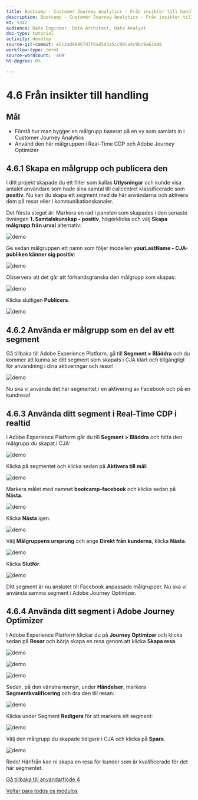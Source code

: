```yaml
---
title: Bootcamp - Customer Journey Analytics - Från insikter till handling
description: Bootcamp - Customer Journey Analytics - Från insikter till handling
kt: 5342
audience: Data Engineer, Data Architect, Data Analyst
doc-type: tutorial
activity: develop
source-git-commit: e5c2ad88967d7f6a45d3a5cc09ca4c9bc9a62a08
workflow-type: tm+mt
source-wordcount: '409'
ht-degree: 0%

---
```


# 4.6 Från insikter till handling

## Mål

- Förstå hur man bygger en målgrupp baserat på en vy som samlats in i Customer Journey Analytics
- Använd den här målgruppen i Real-Time CDP och Adobe Journey Optimizer

## 4.6.1 Skapa en målgrupp och publicera den

I ditt projekt skapade du ett filter som kallas **Utlysningar** och kunde visa antalet användare som hade sina samtal till callcentret klassificerade som **positiv**. Nu kan du skapa ett segment med de här användarna och aktivera dem på resor eller i kommunikationskanaler.

Det första steget är: Markera en rad i panelen som skapades i den senaste övningen **1. Samtalskunskap - positiv**, högerklicka och välj **Skapa målgrupp från urval** alternativ:

![demo](./images/aud1.png)

Ge sedan målgruppen ett namn som följer modellen **yourLastName - CJA-publiken känner sig positiv**:

![demo](./images/aud2.png)

Observera att det går att förhandsgranska den målgrupp som skapas:

![demo](./images/aud3.png)

Klicka slutligen **Publicera**.

![demo](./images/aud4.png)

## 4.6.2 Använda er målgrupp som en del av ett segment

Gå tillbaka till Adobe Experience Platform, gå till **Segment > Bläddra** och du kommer att kunna se ditt segment som skapats i CJA klart och tillgängligt för användning i dina aktiveringar och resor!

![demo](./images/aud5.png)

Nu ska vi använda det här segmentet i en aktivering av Facebook och på en kundresa!

## 4.6.3 Använda ditt segment i Real-Time CDP i realtid

I Adobe Experience Platform går du till **Segment > Bläddra** och hitta den målgrupp du skapat i CJA:

![demo](./images/aud6.png)

Klicka på segmentet och klicka sedan på **Aktivera till mål**:

![demo](./images/aud7.png)

Markera målet med namnet **bootcamp-facebook** och klicka sedan på **Nästa**.

![demo](./images/aud8.png)

Klicka **Nästa** igen.

![demo](./images/aud9.png)

Välj **Målgruppens ursprung** och ange **Direkt från kunderna**, klicka **Nästa**.

![demo](./images/aud10.png)

Klicka **Slutför**.

![demo](./images/aud11.png)

Ditt segment är nu anslutet till Facebook anpassade målgrupper. Nu ska vi använda samma segment i Adobe Journey Optimizer.

## 4.6.4 Använda ditt segment i Adobe Journey Optimizer

I Adobe Experience Platform klickar du på **Journey Optimizer** och klicka sedan på **Resor** och börja skapa en resa genom att klicka **Skapa resa**.

![demo](./images/aud20.png)

![demo](./images/aud21.png)

![demo](./images/aud22.png)

Sedan, på den vänstra menyn, under **Händelser**, markera **Segmentkvalificering** och dra den till resan:

![demo](./images/aud23.png)

Klicka under Segment **Redigera** för att markera ett segment:

![demo](./images/aud24.png)

Välj den målgrupp du skapade tidigare i CJA och klicka på  **Spara**.

![demo](./images/aud25.png)

Redo! Härifrån kan ni skapa en resa för kunder som är kvalificerade för det här segmentet.

[Gå tillbaka till användarflöde 4](./uc4.md)

[Voltar para todos os módulos](./../../overview.md)
